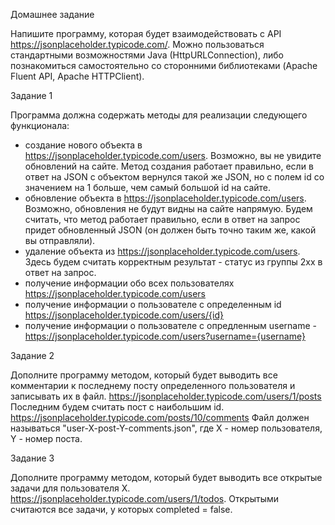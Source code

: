 Домашнее задание

Напишите программу, которая будет взаимодействовать с API https://jsonplaceholder.typicode.com/. 
Можно пользоваться стандартными возможностями Java (HttpURLConnection), 
либо познакомиться самостоятельно со сторонними библиотеками (Apache Fluent API, Apache HTTPClient).

Задание 1

Программа должна содержать методы для реализации следующего функционала:
 - создание нового объекта в https://jsonplaceholder.typicode.com/users. Возможно, вы не увидите обновлений на сайте. 
   Метод создания работает правильно, если в ответ на JSON с объектом вернулся такой же JSON, но с полем id 
   со значением на 1 больше, чем самый большой id на сайте.
 - обновление объекта в https://jsonplaceholder.typicode.com/users. Возможно, обновления не будут видны на сайте 
   напрямую. Будем считать, что метод работает правильно, если в ответ на запрос придет обновленный JSON 
   (он должен быть точно таким же, какой вы отправляли).
 - удаление объекта из https://jsonplaceholder.typicode.com/users. Здесь будем считать корректным результат - 
   статус из группы 2хх в ответ на запрос.
 - получение информации обо всех пользователях https://jsonplaceholder.typicode.com/users
 - получение информации о пользователе с определенным id https://jsonplaceholder.typicode.com/users/{id}
 - получение информации о пользователе с опредленным username - 
   https://jsonplaceholder.typicode.com/users?username={username}

Задание 2

Дополните программу методом, который будет выводить все комментарии к последнему посту определенного пользователя 
и записывать их в файл. https://jsonplaceholder.typicode.com/users/1/posts
Последним будем считать пост с наибольшим id. https://jsonplaceholder.typicode.com/posts/10/comments
Файл должен называться "user-X-post-Y-comments.json", где Х - номер пользователя, Y - номер поста.

Задание 3

Дополните программу методом, который будет выводить все открытые задачи для пользователя Х. 
https://jsonplaceholder.typicode.com/users/1/todos. 
Открытыми считаются все задачи, у которых completed = false.
